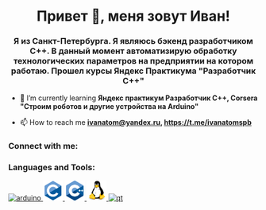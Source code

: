 <h1 align="center">Привет 👋, меня зовут Иван!</h1>
<h3 align="center">Я из Санкт-Петербурга. Я являюсь бэкенд разработчиком С++. В данный момент автоматизирую обработку технологических параметров на предприятии на котором работаю. Прошел курсы Яндекс Практикума "Разработчик С++"</h3>

- 🌱 I’m currently learning **Яндекс практикум Разработчик С++, Corsera "Строим роботов и другие устройства на Arduino"**

- 📫 How to reach me **ivanatom@yandex.ru, https://t.me/ivanatomspb**

<h3 align="left">Connect with me:</h3>
<p align="left">
</p>

<h3 align="left">Languages and Tools:</h3>
<p align="left"> <a href="https://www.arduino.cc/" target="_blank" rel="noreferrer"> <img src="https://cdn.worldvectorlogo.com/logos/arduino-1.svg" alt="arduino" width="40" height="40"/> </a> <a href="https://www.cprogramming.com/" target="_blank" rel="noreferrer"> <img src="https://raw.githubusercontent.com/devicons/devicon/master/icons/c/c-original.svg" alt="c" width="40" height="40"/> </a> <a href="https://www.w3schools.com/cpp/" target="_blank" rel="noreferrer"> <img src="https://raw.githubusercontent.com/devicons/devicon/master/icons/cplusplus/cplusplus-original.svg" alt="cplusplus" width="40" height="40"/> </a> <a href="https://www.linux.org/" target="_blank" rel="noreferrer"> <img src="https://raw.githubusercontent.com/devicons/devicon/master/icons/linux/linux-original.svg" alt="linux" width="40" height="40"/> </a> <a href="https://www.qt.io/" target="_blank" rel="noreferrer"> <img src="https://upload.wikimedia.org/wikipedia/commons/0/0b/Qt_logo_2016.svg" alt="qt" width="40" height="40"/> </a> </p>
